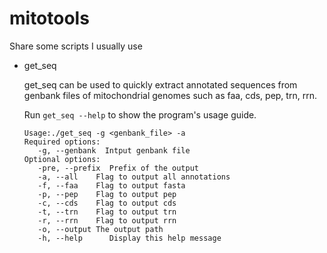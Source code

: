 # mitotools

Share some scripts I usually use

- get_seq

  get_seq can be used to quickly extract annotated sequences from genbank files of mitochondrial genomes such as faa, cds, pep, trn, rrn.

  Run `get_seq --help` to show the program's usage guide.
  ```
  Usage:./get_seq -g <genbank_file> -a
  Required options:
     -g, --genbank  Intput genbank file
  Optional options:
     -pre, --prefix  Prefix of the output
     -a, --all    Flag to output all annotations
     -f, --faa    Flag to output fasta
     -p, --pep    Flag to output pep
     -c, --cds    Flag to output cds
     -t, --trn    Flag to output trn
     -r, --rrn    Flag to output rrn
     -o, --output The output path
     -h, --help      Display this help message
  
  ```
